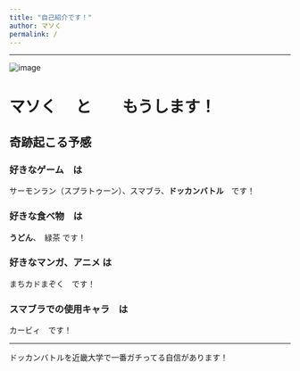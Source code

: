 ```yaml
---
title: "自己紹介です！"
author: マソく
permalink: /
---
```







---

![image](Maso_WebSite/assets/images/Introduce.png)

# マソく　 と　　もうします！
## 奇跡起こる予感　
### 好きなゲーム　は
サーモンラン（スプラトゥーン）、スマブラ、**ドッカンバトル**　です！
### 好きな食べ物　は
**うどん**、　緑茶 です！ 
### 好きなマンガ、アニメ は 
まちカドまぞく　です！
### スマブラでの使用キャラ　は
カービィ　です！

---
ドッカンバトルを近畿大学で一番ガチってる自信があります！
